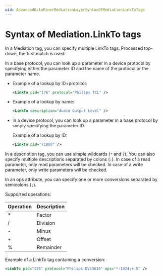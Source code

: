 ```yaml
---
uid: AdvancedDataMinerMediationLayerSyntaxOfMediationLinkToTags
---
```


# Syntax of Mediation.LinkTo tags

In a Mediation tag, you can specify multiple LinkTo tags. Processed top-down, the first match is used.

In a base protocol, you can look up a parameter in a device protocol by specifying either the parameter ID and the name of the protocol or the parameter name.

- Example of a lookup by ID+protocol:

  ```xml
  <LinkTo pid="176" protocol="Philips TCL" />
  ```

- Example of a lookup by name:

  ```xml
  <LinkTo description="Audio Output Level" />
  ```

- In a device protocol, you can look up a parameter in a base protocol by simply specifying the parameter ID.

  Example of a lookup by ID:

  ```xml
  <LinkTo pid="71000" />
  ```

In a description tag, you can use simple wildcards (`*` and `?`). You can also specify multiple descriptions separated by colons (`:`). In case of a read parameter, only read parameters will be checked. In case of a write parameter, only write parameters will be checked.

In an ops attribute, you can specify one or more conversions separated by semicolons (`;`).

Supported operations:

|Operation|Description|
|--- |--- |
|*|Factor|
|/|Division|
|-|Minus|
|+|Offset|
|%|Remainder|

Example of a LinkTo tag containing a conversion:
  
  ```xml
  <LinkTo pid="176" protocol="Philips DVS3810" ops="*:1024;+:5" />
  ```
